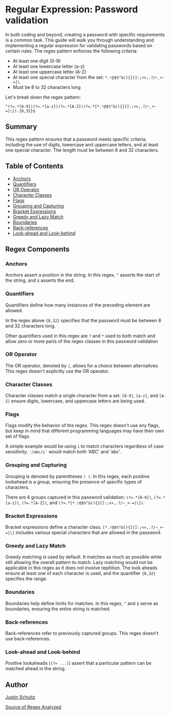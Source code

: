 # Regular Expression: Password validation

In both coding and beyond, creating a password with specific requirements is a common task. This guide will walk you through understanding and implementing a regular expression for validating passwords based on certain rules. The regex pattern enforces the following criteria:

- At least one digit (0-9)
- At least one lowercase letter (a-z)
- At least one uppercase letter (A-Z)
- At least one special character from the set: `*.!@$%^&(){}[]:;<>,.?/~_+-=|\`
- Must be 8 to 32 characters long

Let's break down the regex pattern:

```regex
^(?=.*[0-9])(?=.*[a-z])(?=.*[A-Z])(?=.*[*.!@$%^&(){}[]:;<>,.?/~_+-=|\]).{8,32}$
```
## Summary

This regex pattern ensures that a password meets specific criteria, including the use of digits, lowercase and uppercase letters, and at least one special character. The length must be between 8 and 32 characters.

## Table of Contents

- [Anchors](#anchors)
- [Quantifiers](#quantifiers)
- [OR Operator](#or-operator)
- [Character Classes](#character-classes)
- [Flags](#flags)
- [Grouping and Capturing](#grouping-and-capturing)
- [Bracket Expressions](#bracket-expressions)
- [Greedy and Lazy Match](#greedy-and-lazy-match)
- [Boundaries](#boundaries)
- [Back-references](#back-references)
- [Look-ahead and Look-behind](#look-ahead-and-look-behind)

## Regex Components

### Anchors

Anchors assert a position in the string. In this regex, ```^``` asserts the start of the string, and ```$``` asserts the end.

### Quantifiers

Quantifiers define how many instances of the preceding element are allowed.

In the regex above ```{8,32}``` specifies that the password must be between 8 and 32 characters long.

Other quantifiers used in this regex are ```?``` and ```*``` used to both match and allow zero or more parts of the regex classes in this password validation

### OR Operator

The OR operator, denoted by ```|```, allows for a choice between alternatives. This regex doesn't explicitly use the OR operator.

### Character Classes

Character classes match a single character from a set. ```[0-9]```, ```[a-z]```, and ```[A-Z]``` ensure  digits, lowercase, and uppercase letters are being used.

### Flags

Flags modify the behavior of the regex. This regex doesn't use any flags, but keep in mind that different programming languages may have their own set of flags.

A simple example would be using ```i``` to match characters regardless of case sensitivity. ```'/abc/i'``` would match both 'ABC' and 'abc'.

### Grouping and Capturing

Grouping is denoted by parentheses ```( )```. In this regex, each positive lookahead is a group, ensuring the presence of specific types of characters.

There are 4 groups captured in this password validation: ```(?=.*[0-9])```, ```(?=.*[a-z])```, ```(?=.*[A-Z])```, and ```(?=.*[*.!@$%^&(){}[]:;<>,.?/~_+-=|\])```.

### Bracket Expressions

Bracket expressions define a character class. ```[*.!@$%^&(){}[]:;<>,.?/~_+-=|\]``` includes various special characters that are allowed in the password.

### Greedy and Lazy Match

Greedy matching is used by default. It matches as much as possible while still allowing the overall pattern to match. Lazy matching would not be applicable in this regex as it does not involve repitition. The look aheads ensure at least one of each character is used, and the quantifier ```{8,32}``` specifies the range.

### Boundaries

Boundaries help define limits for matches. In this regex, ```^``` and ```$``` serve as boundaries, ensuring the entire string is matched.

### Back-references

Back-references refer to previously captured groups. This regex doesn't use back-references.

### Look-ahead and Look-behind

Positive lookaheads (```(?= ...)```) assert that a particular pattern can be matched ahead in the string.

## Author
[Justin Schultz](https://github.com/justin-schultz37)

[Source of Regex Analyzed](https://www.ocpsoft.org/tutorials/regular-expressions/password-regular-expression/)
